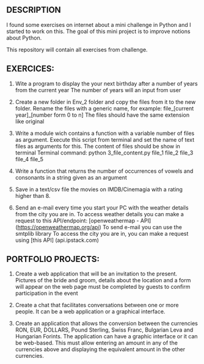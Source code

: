 
DESCRIPTION
----------

I found some exercises on internet about a mini challenge in Python and I started to work on this.
The goal of this mini project is to improve notions about Python.

This repository will contain all exercises from challenge.


EXERCICES:
----------

1. Wite a program to display the your next birthday after a number of years from the current year
The number of years will an input from user

2. Create a new folder in Env_2 folder and copy the files from it to the new folder.
Rename the files with a generic name, for example: file_[current year]_[number form 0 to n]
The files should have the same extension like original

3. Write a module wich contains a function with a variable number of files as argument. 
Execute this script from terminal and set the name of text files as arguments for this.
The content of files should be show in terminal
Terminal command: python 3_file_content.py file_1 file_2 file_3 file_4 file_5

4. Write a function that returns the number of occurrences of vowels and consonants in a string given as an argument

5. Save in a text/csv file the movies on IMDB/Cinemagia with a rating higher than 8.

6. Send an e-mail every time you start your PC with the weather details from the city you are in.
To access weather details you can make a request to this API/endpoint: [openweathermap - API]
(https://openweathermap.org/api)
To send e-mail you can use the smtplib library
To access the city you are in, you can make a request using [this API] (api.ipstack.com)


PORTFOLIO PROJECTS:
----------

1. Create a web application that will be an invitation to the present. Pictures of the bride and groom, details about the location and a form will appear on the web page
must be completed by guests to confirm participation in the event

2. Create a chat that facilitates conversations between one or more people. It can be a web application or a graphical interface.

3. Create an application that allows the conversion between the currencies RON, EUR, DOLLARS, Pound Sterling, Swiss Franc, Bulgarian Leva and Hungarian Forints.
The application can have a graphic interface or it can be web-based. This must allow entering an amount in any of the currencies
above and displaying the equivalent amount in the other currencies.

